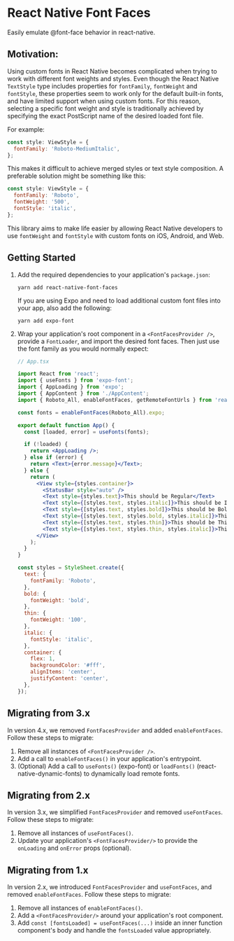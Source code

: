 # React Native Font Faces

Easily emulate @font-face behavior in react-native.

## Motivation:

Using custom fonts in React Native becomes complicated when trying to work with different font weights and styles. Even though the React Native `TextStyle` type includes properties for `fontFamily`, `fontWeight` and `fontStyle`, these properties seem to work only for the default built-in fonts, and have limited support when using custom fonts. For this reason, selecting a specific font weight and style is traditionally achieved by specifying the exact PostScript name of the desired loaded font file.

For example:

```jsx
const style: ViewStyle = {
  fontFamily: 'Roboto-MediumItalic',
};
```

This makes it difficult to achieve merged styles or text style composition. A preferable solution might be something like this:

```jsx
const style: ViewStyle = {
  fontFamily: 'Roboto',
  fontWeight: '500',
  fontStyle: 'italic',
};
```

This library aims to make life easier by allowing React Native developers to use `fontWeight` and `fontStyle` with custom fonts on iOS, Android, and Web.

## Getting Started

1. Add the required dependencies to your application's `package.json`:

   ```shell
   yarn add react-native-font-faces
   ```

   If you are using Expo and need to load additional custom font files into your app, also add the following:

   ```shell
   yarn add expo-font
   ```

2. Wrap your application's root component in a `<FontFacesProvider />`, provide a `FontLoader`, and import the desired font faces. Then just use the font family as you would normally expect:

   ```jsx
   // App.tsx

   import React from 'react';
   import { useFonts } from 'expo-font';
   import { AppLoading } from 'expo';
   import { AppContent } from './AppContent';
   import { Roboto_All, enableFontFaces, getRemoteFontUrls } from 'react-native-font-faces';

   const fonts = enableFontFaces(Roboto_All).expo;

   export default function App() {
     const [loaded, error] = useFonts(fonts);

     if (!loaded) {
       return <AppLoading />;
     } else if (error) {
       return <Text>{error.message}</Text>;
     } else {
       return (
         <View style={styles.container}>
           <StatusBar style="auto" />
           <Text style={styles.text}>This should be Regular</Text>
           <Text style={[styles.text, styles.italic]}>This should be Italic</Text>
           <Text style={[styles.text, styles.bold]}>This should be Bold</Text>
           <Text style={[styles.text, styles.bold, styles.italic]}>This should be BoldItalic</Text>
           <Text style={[styles.text, styles.thin]}>This should be Thin</Text>
           <Text style={[styles.text, styles.thin, styles.italic]}>This should be ThinItalic</Text>
         </View>
       );
     }
   }

   const styles = StyleSheet.create({
     text: {
       fontFamily: 'Roboto',
     },
     bold: {
       fontWeight: 'bold',
     },
     thin: {
       fontWeight: '100',
     },
     italic: {
       fontStyle: 'italic',
     },
     container: {
       flex: 1,
       backgroundColor: '#fff',
       alignItems: 'center',
       justifyContent: 'center',
     },
   });
   ```

## Migrating from 3.x

In version 4.x, we removed `FontFacesProvider` and added `enableFontFaces`. Follow these steps to migrate:

1. Remove all instances of `<FontFacesProvider />`.
2. Add a call to `enableFontFaces()` in your application's entrypoint.
3. (Optional) Add a call to `useFonts()` (expo-font) or `loadFonts()` (react-native-dynamic-fonts) to dynamically load remote fonts.

## Migrating from 2.x

In version 3.x, we simplified `FontFacesProvider` and removed `useFontFaces`. Follow these steps to migrate:

1. Remove all instances of `useFontFaces()`.
2. Update your application's `<FontFacesProvider/>` to provide the `onLoading` and `onError` props (optional).

## Migrating from 1.x

In version 2.x, we introduced `FontFacesProvider` and `useFontFaces`, and removed `enableFontFaces`. Follow these steps to migrate:

1. Remove all instances of `enableFontFaces()`.
2. Add a `<FontFacesProvider/>` around your application's root component.
3. Add `const [fontsLoaded] = useFontFaces(...)` inside an inner function component's body and handle the `fontsLoaded` value appropriately.

